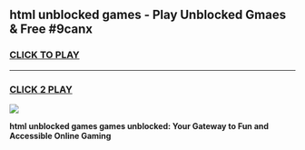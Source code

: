 
## html unblocked games - Play Unblocked Gmaes & Free #9canx
<h3>
<a href="https://news.freeplayer.one?title=html_unblocked_games&ref=03M">CLICK TO PLAY</a></h3>
<hr>

<h3>
<a href="https://news.freeplayer.one?title=html_unblocked_games&ref=03M">CLICK 2 PLAY</a>
  
</h3>

<a href="https://news.freeplayer.one?title=html_unblocked_games&ref=03M"><img src="https://clearcache.store/games.png"></a>


**html unblocked games games unblocked: Your Gateway to Fun and Accessible Online Gaming**

